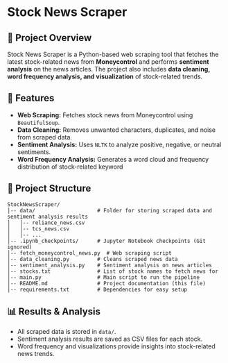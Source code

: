 # Stock News Scraper

## 📌 Project Overview
Stock News Scraper is a Python-based web scraping tool that fetches the latest stock-related news from **Moneycontrol** and performs **sentiment analysis** on the news articles. The project also includes **data cleaning, word frequency analysis, and visualization** of stock-related trends.


## 🚀 Features
- **Web Scraping:** Fetches stock news from Moneycontrol using `BeautifulSoup`.
- **Data Cleaning:** Removes unwanted characters, duplicates, and noise from scraped data.
- **Sentiment Analysis:** Uses `NLTK` to analyze positive, negative, or neutral sentiments.
- **Word Frequency Analysis:** Generates a word cloud and frequency distribution of stock-related keyword


## 📂 Project Structure
```
StockNewsScraper/
│-- data/                    # Folder for storing scraped data and sentiment analysis results
│   │-- reliance_news.csv
│   │-- tcs_news.csv
│   │-- ...
│-- .ipynb_checkpoints/      # Jupyter Notebook checkpoints (Git ignored)
│-- fetch_moneycontrol_news.py  # Web scraping script
│-- data_cleaning.py         # Cleans scraped news data
│-- sentiment_analysis.py    # Sentiment analysis on news articles
│-- stocks.txt               # List of stock names to fetch news for
│-- main.py                  # Main script to run the pipeline
│-- README.md                # Project documentation (this file)
│-- requirements.txt         # Dependencies for easy setup
```


## 📊 Results & Analysis
- All scraped data is stored in `data/`.
- Sentiment analysis results are saved as CSV files for each stock.
- Word frequency and visualizations provide insights into stock-related news trends.


